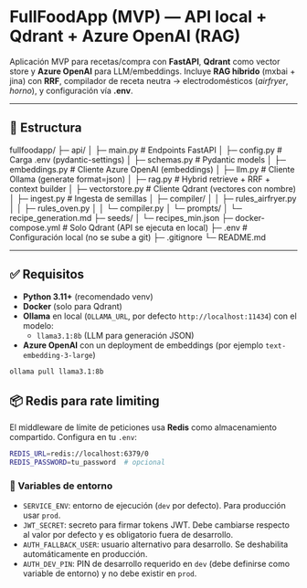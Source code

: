 # FullFoodApp (MVP) — API local + Qdrant + Azure OpenAI (RAG)

Aplicación MVP para recetas/compra con **FastAPI**, **Qdrant** como vector store y **Azure OpenAI** para LLM/embeddings.
Incluye **RAG híbrido** (mxbai + jina) con **RRF**, compilador de receta neutra → electrodomésticos (*airfryer*, *horno*), y configuración vía **.env**.


---

## 📁 Estructura
fullfoodapp/
├─ api/
│ ├─ main.py # Endpoints FastAPI
│ ├─ config.py # Carga .env (pydantic-settings)
│ ├─ schemas.py # Pydantic models
│ ├─ embeddings.py # Cliente Azure OpenAI (embeddings)
│ ├─ llm.py # Cliente Ollama (generate format=json)
│ ├─ rag.py # Hybrid retrieve + RRF + context builder
│ ├─ vectorstore.py # Cliente Qdrant (vectores con nombre)
│ ├─ ingest.py # Ingesta de semillas
│ ├─ compiler/
│ │ ├─ rules_airfryer.py
│ │ ├─ rules_oven.py
│ │ └─ compiler.py
│ └─ prompts/
│ └─ recipe_generation.md
├─ seeds/
│ └─ recipes_min.json
├─ docker-compose.yml # Solo Qdrant (API se ejecuta en local)
├─ .env # Configuración local (no se sube a git)
├─ .gitignore
└─ README.md


---

## ✅ Requisitos

- **Python 3.11+** (recomendado venv)
- **Docker** (solo para Qdrant)
- **Ollama** en local (`OLLAMA_URL`, por defecto `http://localhost:11434`) con el modelo:
  - `llama3.1:8b` (LLM para generación JSON)
- **Azure OpenAI** con un deployment de embeddings (por ejemplo `text-embedding-3-large`)

```bash
ollama pull llama3.1:8b
```

## 📦 Redis para rate limiting

El middleware de límite de peticiones usa **Redis** como almacenamiento compartido. Configura en tu `.env`:

```bash
REDIS_URL=redis://localhost:6379/0
REDIS_PASSWORD=tu_password  # opcional
```

### 🔐 Variables de entorno

- `SERVICE_ENV`: entorno de ejecución (`dev` por defecto). Para producción usar `prod`.
- `JWT_SECRET`: secreto para firmar tokens JWT. Debe cambiarse respecto al valor por defecto y es obligatorio fuera de desarrollo.
- `AUTH_FALLBACK_USER`: usuario alternativo para desarrollo. Se deshabilita automáticamente en producción.
- `AUTH_DEV_PIN`: PIN de desarrollo requerido en `dev` (debe definirse como variable de entorno) y no debe existir en `prod`.
